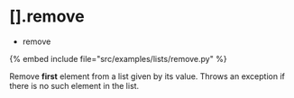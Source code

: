 # [].remove

* remove

{% embed include file="src/examples/lists/remove.py" %}



Remove **first** element from a list given by its value.
Throws an exception if there is no such element in the list.



